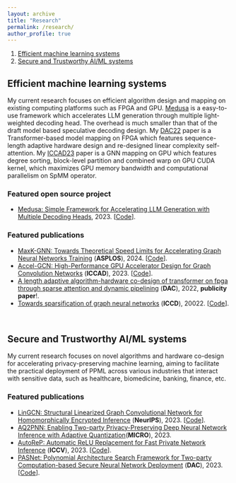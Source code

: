 ```yaml
---
layout: archive
title: "Research"
permalink: /research/
author_profile: true
---
```


1. [Efficient machine learning systems](#mlsys)
2. [Secure and Trustworthy AI/ML systems](#ai)


## Efficient machine learning systems <a name="mlsys"></a>
My current research focuses on efficient algorithm design and mapping on existing computing platforms such as FPGA and GPU. [Medusa](https://sites.google.com/view/medusa-llm) is a easy-to-use framework which accelerates LLM generation through multiple light-weighted decoding head. The overhead is much smaller than that of the draft model based speculative decoding design. 
My [DAC22](https://arxiv.org/pdf/2208.03646) paper is a Transformer-based model mapping on FPGA which features sequence-length adaptive hardware design and re-designed linear complexity self-attention. My [ICCAD23](https://arxiv.org/abs/2308.11825) paper is a GNN mapping on GPU which features degree sorting, block-level partition and combined warp on GPU CUDA kernel, which maximizes GPU memory bandwidth and computational parallelism on SpMM operator. 

### **Featured open source project**
- [Medusa: Simple Framework for Accelerating LLM Generation with Multiple Decoding Heads](https://sites.google.com/view/medusa-llm), 2023. \[[Code](https://github.com/FasterDecoding/Medusa)\].

### **Featured publications**
- [MaxK-GNN: Towards Theoretical Speed Limits for Accelerating Graph Neural Networks Training](https://arxiv.org/abs/2312.08656)  (**ASPLOS**), 2024. \[[Code](https://github.com/harveyp123/MaxK-GNN)\].
- [Accel-GCN: High-Performance GPU Accelerator Design for Graph Convolution Networks](https://arxiv.org/abs/2308.11825)  (**ICCAD**), 2023. \[[Code](https://github.com/xiexi1990/iccad-accel-gnn)\].
- [A length adaptive algorithm-hardware co-design of transformer on fpga through sparse attention and dynamic pipelining](https://arxiv.org/pdf/2208.03646) (**DAC**), 2022, **publicity paper**!.
- [Towards sparsification of graph neural networks](https://arxiv.org/pdf/2208.03646) (**ICCD**), 20022. \[[Code](https://github.com/harveyp123/ICCD_SpTrn_SLR)\].

<br>

## Secure and Trustworthy AI/ML systems <a name="ai"></a>

My current research focuses on novel algorithms and hardware co-design for accelerating privacy-preserving machine learning, aiming to facilitate the practical deployment of PPML across various industries that interact with sensitive data, such as healthcare, biomedicine, banking, finance, etc.

### **Featured publications**
- [LinGCN: Structural Linearized Graph Convolutional Network for Homomorphically Encrypted Inference](http://arxiv.org/abs/2309.14331) (**NeurIPS**), 2023. \[[Code](https://github.com/harveyp123/LinGCN-Neurips23)\].
- [AQ2PNN: Enabling Two-party Privacy-Preserving Deep Neural Network Inference with Adaptive Quantization](#)(**MICRO**), 2023. 
- [AutoReP: Automatic ReLU Replacement for Fast Private Network Inference](#) (**ICCV**), 2023. \[[Code](https://github.com/harveyp123/AutoReP)\].
- [PASNet: Polynomial Architecture Search Framework for Two-party Computation-based Secure Neural Network Deployment](https://arxiv.org/pdf/2306.15513) (**DAC**), 2023. \[[Code](https://github.com/HarveyP123/PASNet-DAC2023)\].

<br>